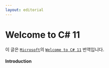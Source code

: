 ```yaml
---
layout: editorial
---
```


# Welcome to C# 11

&#x20;이 글은 [`Microsoft`](https://www.microsoft.com)의 [`Welcome to C# 11`](https://devblogs.microsoft.com/dotnet/welcome-to-csharp-11/) 번역입니다.

#### Introduction




